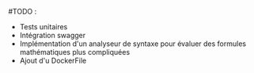 #TODO :
- Tests unitaires
- Intégration swagger 
- Implémentation d'un analyseur de syntaxe pour évaluer des formules mathématiques plus compliquées 
- Ajout d'u DockerFile 
